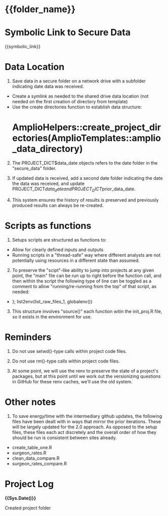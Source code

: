 # {{folder_name}}

# Symbolic Link to Secure Data
{{symbolic_link}}

# Data Location

1. Save data in a secure folder on a network drive with a subfolder indicating date data was received.

- Create a symlink as needed to the shared drive data location (not needed on the first creation of directory from template)
- Use the create directories function to establish data structure:
  # AmplioHelpers::create_project_directories(AmplioTemplates::amplio_data_directory)

2. The PROJECT_DICT$data_date objects refers to the date folder in the "secure_data" folder.

3. If updated data is received, add a second date folder indicating the date the data was received, and update PROJECT_DICT$data_date and PROJECT_DICT$prior_data_date.

4. This system ensures the history of results is preserved and previously produced results can always be re-created.


# Scripts as functions

1. Setups scripts are structured as functions to:

  - Allow for clearly defined inputs and outputs
  - Running scripts in a "thread-safe" way where different analysts are not potentially using resources in a different state than assumed.

2. To preserve the "scipt"-like ability to jump into projects at any given point,  the "main" file can be run up to right before the function call, and then within the script the following type of line can be toggled as a comment to allow "running/re-running from the top" of that script, as needed: 

  - }; list2env(list_raw_files_1, globalenv()) 


3. This structure involves "source()" each function witin the init_proj.R file, so it exists in the environment for use.  



# Reminders

1. Do not use setwd()-type calls within project code files.

2. Do not use rm()-type calls within project code files.

3. At some point, we will use the renv to preserve the state of a project's packages, but at this point until we work out the versionizing questions in GitHub for these renv caches, we'll use the old system.
   
   
# Other notes

1. To save energy/time with the intermediary github updates, the following files have been dealt with in ways that mirror the prior iterations.  These will be largely updated for the 2.0 approach.  As opposed to the setup files, these files each act discretely and the overall order of how they should be run is consistent between sites already.

  - create_table_one.R
  - surgeon_rates.R
  - clean_data_compare.R
  - surgeon_rates_compare.R
   
   
# Project Log

**{{Sys.Date()}}**

  Created project folder
